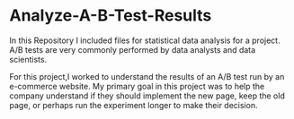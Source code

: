 # Analyze-A-B-Test-Results
In this Repository I included files for statistical data analysis for a project.
A/B tests are very commonly performed by data analysts and data scientists. 

For this project,I worked to understand the results of an A/B test run by an e-commerce website. My primary goal in this project was to help the company understand if they should implement the new page, keep the old page, or perhaps run the experiment longer to make their decision.
